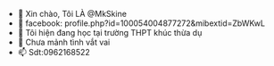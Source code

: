 - 👋 Xin chào, Tôi LÀ @MkSkine
- 👀 facebook: profile.php?id=100054004877272&mibextid=ZbWKwL
- 🌱 Tôi hiện đang học tại trường THPT khúc thừa dụ
- 💞️ Chưa mảnh tình vắt vai
- 📫 Sdt:0962168522

<!---
MkSkine/MkSkine is a ✨ special ✨ repository because its `README.md` (this file) appears on your GitHub profile.
You can click the Preview link to take a look at your changes.
--->
